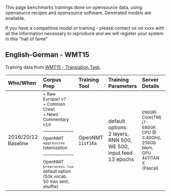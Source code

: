 This page benchmarks trainings done on opensource data, using opensource recipes and opensource software. Generated models are available.

If you have a competitive model or training - please contact us on xxxx with all the information necessary to reproduce and we will register your system in this "hall of fame"


## English-German - WMT15

Training data from [WMT15 - Translation Task](http://www.statmt.org/wmt15/translation-task.html).

| Who/When      | Corpus Prep     | Training Tool | Training Parameters | Server Details | Training Time/Memory | Scores | Model |
|:------------- |:--------------- |:-------------|:-------------------|:---------------|:-------------|:------|:-----|
| 2016/20/12<br>Baseline | <small>+ Raw Europarl v7<br>+ Common Crawl<br>+ News Commentary v10<hr>OpenNMT `aggressive` tokenization<hr>OpenNMT `preprocess.lua` default option (50k vocab, 50 max sent, shuffle) | OpenNMT `111f16a` | default options:<br>2 layers, RNN 500, WE 500, input feed<br>13 epochs | <small>Intel(R) Core(TM) i7-6800K CPU @ 3.40GHz, 256Gb Mem, GPU 4xTITAN X (Pascal) | 355 min/epoch, 2.5Gb GPU usage | newstest2014 (cleaned):<br>NIST=5.5376<br>BLEU=0.1702 | 692M [here](https://s3.amazonaws.com/opennmt-models/onmt_baseline_wmt15-all.en-de_epoch13_7.19.t7) |
